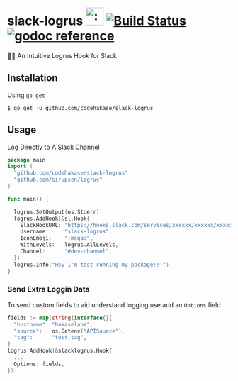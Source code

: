 # slack-logrus <img src="http://i.imgur.com/hTeVwmJ.png" width="40" height="40" alt=":walrus:" class="emoji" title=":walrus:" /> [![Build Status](https://travis-ci.org/codehakase/slack-logrus.svg?branch=master)](https://travis-ci.org/polds/logrus-papertrail-hook)&nbsp;[![godoc reference](https://godoc.org/github.com/codehakase/slack-logrus?status.png)](https://godoc.org/github.com/codehakase/slack-logrus)

:memo::memo: An Intuitive Logrus Hook for Slack

## Installation
Using `go get`
```shell
$ go get -u github.com/codehakase/slack-logrus
```

## Usage
Log Directly to A Slack Channel

```go
package main
import (
  "github.com/codehakase/slack-logrus"
  "github.com/sirupsen/logrus"
)

func main() {

  logrus.SetOutput(os.Stderr)
  logrus.AddHook(&sl.Hook{
    SlackHookURL: "https://hooks.slack.com/services/xxxxxx/xxxxxx/xxxxxxx",
    Username:     "slack-logrus",
    IconEmoji:    ":mega:",
    WithLevels:   logrus.AllLevels,
    Channel:      "#dev-channel",
  })
  logrus.Info("Hey I'm test running my package!!!")
}
```

### Send Extra Loggin Data
To send custom fields to aid understand logging use add an `Options` field
```go
fields := map[string]interface{}{
  "hostname": "hakaselabs",
  "source":   os.Getenv("APISource"),
  "tag":      "test-tag",
}
logrus.AddHook(&slacklogrus.Hook{
  ...
  Options: fields,
})
```

